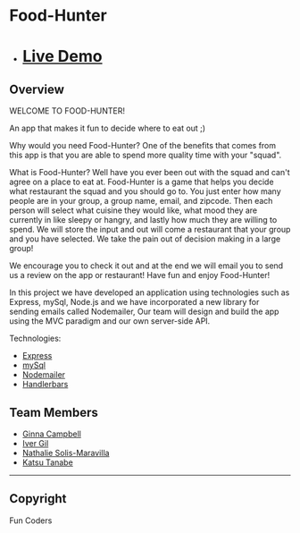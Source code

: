 # Food-Hunter

* # [Live Demo](https://hungry-food-hunter.herokuapp.com/) 

## Overview

WELCOME TO FOOD-HUNTER! 

An app that makes it fun to decide where to eat out ;)

Why would you need Food-Hunter?
One of the benefits that comes from this app is that you are able to spend more quality time with your "squad".

What is Food-Hunter?
Well have you ever been out with the squad and can't agree on a place to eat at. Food-Hunter is a game that helps you decide what restaurant the squad and you should go to. You just enter how many people are in your group, a group name, email, and zipcode. Then each person will select what cuisine they would like, what mood they are currently in like sleepy or hangry, and lastly how much they are willing to spend. We will store the input and out will come a restaurant that your group and you have selected. We take the pain out of decision making in a large group! 

We encourage you to check it out and at the end we will email you to send us a review on the app or restaurant! 
Have fun and enjoy Food-Hunter! 


In this project we have developed an application using technologies such as Express, mySql, Node.js and we have incorporated a new library for sending emails called Nodemailer, Our team will design and build the app using the MVC paradigm and our own server-side API.



Technologies:

* [Express](https://www.npmjs.com/package/express)
* [mySql](https://www.npmjs.com/package/mysql)
* [Nodemailer](https://www.npmjs.com/package/nodemailer)
* [Handlerbars](https://www.npmjs.com/package/handlebars)


## Team Members

  * [Ginna Campbell](https://github.com/ginnac)
  * [Iver Gil](https://github.com/ivergil)
  * [Nathalie Solis-Maravilla](https://github.com/natsolis)
  * [Katsu Tanabe](https://github.com/katsutanabe)
  

- - -

## Copyright

Fun Coders
